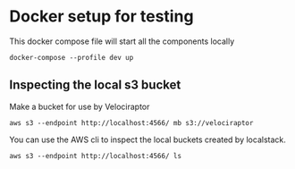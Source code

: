 # Docker setup for testing

This docker compose file will start all the components locally

```
docker-compose --profile dev up
```

## Inspecting the local s3 bucket

Make a bucket for use by Velociraptor

```
aws s3 --endpoint http://localhost:4566/ mb s3://velociraptor
```

You can use the AWS cli to inspect the local buckets created by localstack.

```
aws s3 --endpoint http://localhost:4566/ ls
```
